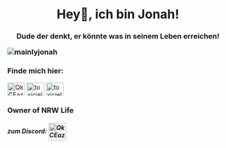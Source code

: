 <h1 align="center">Hey👋, ich bin Jonah!</h1>
<h3 align="center">Dude der denkt, er könnte was in seinem Leben erreichen! <p align="left"> <img src="https://komarev.com/ghpvc/?username=mainlyjonah&label=Profile%20views&color=00ff44&style=flat" alt="mainlyjonah" /> </p></h3>




<h3 align="left">Finde mich hier:</h3>
<p align="left">
<a href="https://discord.gg/nrw" target="blank"><img align="center" src="https://raw.githubusercontent.com/rahuldkjain/github-profile-readme-generator/master/src/images/icons/Social/discord.svg" alt="QkCEazD2uq" height="30" width="40" /></a>
<a href="https://www.instagram.com/mainly.jonah._/" target="blank"><img align="center" src="https://raw.githubusercontent.com/rahuldkjain/github-profile-readme-generator/master/src/images/icons/Social/instagram.svg" alt="toxicjellytv" height="30" width="40" /></a>
<a href="https://www.youtube.com/c/itsjonah" target="blank"><img align="center" src="https://raw.githubusercontent.com/rahuldkjain/github-profile-readme-generator/master/src/images/icons/Social/youtube.svg" alt="toxicjellytv" height="30" width="40" /></a>
</p>





<h3 align="left">Owner of NRW Life</h3>
<h5 align="left">zum Discord: <a href="https://discord.gg/nrw" target="blank"><img align="center" src="https://cdn.discordapp.com/attachments/931580815631081524/1104405143295901736/nrw.png" alt="QkCEazD2uq" height="40" width="40" /></a></h3>
